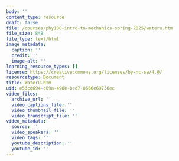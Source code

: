```yaml
---
body: ''
content_type: resource
draft: false
file: /courses/phy100-intro-to-mechanics-spring-2025/wateru.htm
file_size: 848
file_type: text/html
image_metadata:
  caption: ''
  credit: ''
  image-alt: ''
learning_resource_types: []
license: https://creativecommons.org/licenses/by-nc-sa/4.0/
resourcetype: Document
title: WaterU.htm
uid: e53cd694-c09a-498e-bed7-8666e69736ec
video_files:
  archive_url: ''
  video_captions_file: ''
  video_thumbnail_file: ''
  video_transcript_file: ''
video_metadata:
  source: ''
  video_speakers: ''
  video_tags: ''
  youtube_description: ''
  youtube_id: ''
---
```

